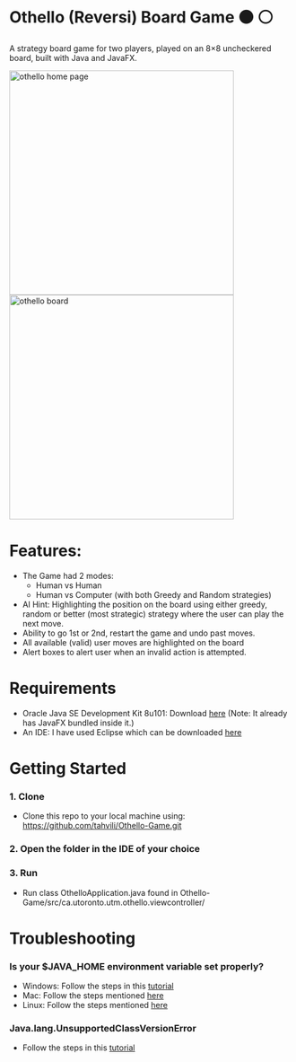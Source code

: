 # Othello (Reversi) Board Game :black_circle: :white_circle:
A strategy board game for two players, played on an 8×8 uncheckered board, built with Java and JavaFX.

<img src="https://raw.github.com/RohanPoojary1107/Othello-Game/master/Screenshots/othello-ui.png" alt="othello home page" height="400" width="400" title="Home Page"> <img src="https://raw.github.com/RohanPoojary1107/Othello-Game/master/Screenshots/othello-board-ui.png" alt="othello board" height="400" width="400" title="Game Board">

# Features:
- The Game had 2 modes: 
  - Human vs Human
  - Human vs Computer (with both Greedy and Random strategies)
- AI Hint: Highlighting the position on the board using either greedy, random or better (most strategic) strategy where the user can play the next move.
- Ability to go 1st or 2nd, restart the game and undo past moves.
- All available (valid) user moves are highlighted on the board
- Alert boxes to alert user when an invalid action is attempted.

# Requirements
- Oracle Java SE Development Kit 8u101: Download [here](https://www.oracle.com/java/technologies/javase/javase8-archive-downloads.html) (Note: It already has JavaFX bundled inside it.)
- An IDE: I have used Eclipse which can be downloaded [here](https://www.eclipse.org/downloads/)

# Getting Started
### 1. Clone
  - Clone this repo to your local machine using: https://github.com/tahvili/Othello-Game.git

### 2. Open the folder in the IDE of your choice
### 3. Run
- Run class OthelloApplication.java found in Othello-Game/src/ca.utoronto.utm.othello.viewcontroller/

# Troubleshooting

### Is your $JAVA_HOME environment variable set properly?
- Windows: Follow the steps in this [tutorial](https://confluence.atlassian.com/doc/setting-the-java_home-variable-in-windows-8895.html)
- Mac: Follow the steps mentioned [here](https://stackoverflow.com/questions/22842743/how-to-set-java-home-environment-variable-on-mac-os-x-10-9)
- Linux: Follow the steps mentioned [here](https://stackoverflow.com/questions/24641536/how-to-set-java-home-in-linux-for-all-users)

### Java.lang.UnsupportedClassVersionError
  - Follow the steps in this [tutorial](https://www.baeldung.com/java-lang-unsupportedclassversion)
